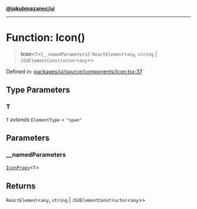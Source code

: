 [**@jakubmazanec/ui**](../README.md)

---

# Function: Icon()

> **Icon**\<`T`\>(`__namedParameters`): `ReactElement`\<`any`, `string` \|
> `JSXElementConstructor`\<`any`\>\>

Defined in:
[packages/ui/source/components/Icon.tsx:37](https://github.com/jakubmazanec/tools/blob/acfa246dbb1035f65efb7fa114167a3cbefca108/packages/ui/source/components/Icon.tsx#L37)

## Type Parameters

### T

`T` _extends_ `ElementType` = `"span"`

## Parameters

### \_\_namedParameters

[`IconProps`](../type-aliases/IconProps.md)\<`T`\>

## Returns

`ReactElement`\<`any`, `string` \| `JSXElementConstructor`\<`any`\>\>
